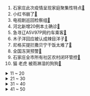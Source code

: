 1. 石家庄此次疫情呈现家庭聚集性特点[:link:](https://s.weibo.com/weibo?q=%23石家庄此次疫情呈现家庭聚集性特点%23&Refer=top)
2. 小红书崩了[:link:](https://s.weibo.com/weibo?q=%23小红书崩了%23&Refer=top)
3. 电视剧巡回检察组[:link:](https://s.weibo.com/weibo?q=%23电视剧巡回检察组%23&Refer=top)
4. 河北新增20例本土确诊[:link:](https://s.weibo.com/weibo?q=%23河北新增20例本土确诊%23&Refer=top)
5. 急寻辽A5V97P网约车乘客[:link:](https://s.weibo.com/weibo?q=%23急寻辽A5V97P网约车乘客%23&Refer=top)
6. 木子洋回应被认成辣目洋子[:link:](https://s.weibo.com/weibo?q=%23木子洋回应被认成辣目洋子%23&Refer=top)
7. 尼格买提拦撒贝宁干饭太难了[:link:](https://s.weibo.com/weibo?q=%23尼格买提拦撒贝宁干饭太难了%23&Refer=top)
8. 全国冻哭预警[:link:](https://s.weibo.com/weibo?q=%23全国冻哭预警%23&Refer=top)
9. 石家庄全市所有社区农村闭环管控[:link:](https://s.weibo.com/weibo?q=%23石家庄全市所有社区农村闭环管控%23&Refer=top)
10. 猫 老虎 被雨淋湿的狗狗[:link:](https://s.weibo.com/weibo?q=%23猫%20老虎%20被雨淋湿的狗狗%23&Refer=top)
<details>
<summary>11 ~ 20</summary>

11. 美国已有5个州发现变异病毒[:link:](https://s.weibo.com/weibo?q=%23美国已有5个州发现变异病毒%23&Refer=top)
12. 石家庄为延迟发布会道歉[:link:](https://s.weibo.com/weibo?q=%23石家庄为延迟发布会道歉%23&Refer=top)
13. 北京大风[:link:](https://s.weibo.com/weibo?q=%23北京大风%23&Refer=top)
14. 顶楼大结局[:link:](https://s.weibo.com/weibo?q=%23顶楼大结局%23&Refer=top)
15. 中疾控和卫健委专家组已到石家庄和邢台[:link:](https://s.weibo.com/weibo?q=%23中疾控和卫健委专家组已到石家庄和邢台%23&Refer=top)
16. 多航司发布涉及北京国内客票退改政策[:link:](https://s.weibo.com/weibo?q=%23多航司发布涉及北京国内客票退改政策%23&Refer=top)
17. 满25岁就不用定闹钟了[:link:](https://s.weibo.com/weibo?q=%23满25岁就不用定闹钟了%23&Refer=top)
18. 钟南山来石家庄系谣言[:link:](https://s.weibo.com/weibo?q=%23钟南山来石家庄系谣言%23&Refer=top)
19. 河北本轮疫情仍是境外输入病毒[:link:](https://s.weibo.com/weibo?q=%23河北本轮疫情仍是境外输入病毒%23&Refer=top)
20. 8个省会房价跌回一年前[:link:](https://s.weibo.com/weibo?q=%238个省会房价跌回一年前%23&Refer=top)
</details>
<details>
<summary>21 ~ 30</summary>

21. 晴雅集[:link:](https://s.weibo.com/weibo?q=%23晴雅集%23&Refer=top)
22. 雪梨直播[:link:](https://s.weibo.com/weibo?q=%23雪梨直播%23&Refer=top)
23. 满足万千少女梦想的婚纱[:link:](https://s.weibo.com/weibo?q=%23满足万千少女梦想的婚纱%23&Refer=top)
24. 无证驾驶儿子新车连撞10车[:link:](https://s.weibo.com/weibo?q=%23无证驾驶儿子新车连撞10车%23&Refer=top)
25. 王者荣耀[:link:](https://s.weibo.com/weibo?q=%23王者荣耀%23&Refer=top)
26. 乔逸[:link:](https://s.weibo.com/weibo?q=%23乔逸%23&Refer=top)
27. 无锡燃气管道被挖爆引大火[:link:](https://s.weibo.com/weibo?q=%23无锡燃气管道被挖爆引大火%23&Refer=top)
28. 杨洋你是我的荣耀杀青[:link:](https://s.weibo.com/weibo?q=%23杨洋你是我的荣耀杀青%23&Refer=top)
29. 华春莹问蓬佩奥美国到南海有多远[:link:](https://s.weibo.com/weibo?q=%23华春莹问蓬佩奥美国到南海有多远%23&Refer=top)
30. 石家庄中小学幼儿园暂停线下教育[:link:](https://s.weibo.com/weibo?q=%23石家庄中小学幼儿园暂停线下教育%23&Refer=top)
</details>
<details>
<summary>31 ~ 40</summary>

31. 柯滢雨中找杨雨泽断指[:link:](https://s.weibo.com/weibo?q=%23柯滢雨中找杨雨泽断指%23&Refer=top)
32. 2021首次寒潮[:link:](https://s.weibo.com/weibo?q=%232021首次寒潮%23&Refer=top)
33. 王俊凯毕业大戏[:link:](https://s.weibo.com/weibo?q=%23王俊凯毕业大戏%23&Refer=top)
34. 不同年龄的人生烦恼[:link:](https://s.weibo.com/weibo?q=%23不同年龄的人生烦恼%23&Refer=top)
35. 直击英国第三次全境封锁[:link:](https://s.weibo.com/weibo?q=%23直击英国第三次全境封锁%23&Refer=top)
36. 农历小年火车票开抢[:link:](https://s.weibo.com/weibo?q=%23农历小年火车票开抢%23&Refer=top)
37. 朱锁锁被谢宏祖求婚[:link:](https://s.weibo.com/weibo?q=%23朱锁锁被谢宏祖求婚%23&Refer=top)
38. 小红花里父亲的背影[:link:](https://s.weibo.com/weibo?q=%23小红花里父亲的背影%23&Refer=top)
39. 石家庄疫情[:link:](https://s.weibo.com/weibo?q=%23石家庄疫情%23&Refer=top)
40. 易烊千玺空军招飞宣传片完整版[:link:](https://s.weibo.com/weibo?q=%23易烊千玺空军招飞宣传片完整版%23&Refer=top)
</details>
<details>
<summary>41 ~ 50</summary>

41. 谢允 你就是我心里的天下第一[:link:](https://s.weibo.com/weibo?q=%23谢允%20你就是我心里的天下第一%23&Refer=top)
42. 石家庄累计完成52784人份核酸检测[:link:](https://s.weibo.com/weibo?q=%23石家庄累计完成52784人份核酸检测%23&Refer=top)
43. 河北疫情防控形势严峻[:link:](https://s.weibo.com/weibo?q=%23河北疫情防控形势严峻%23&Refer=top)
44. 拼多多员工去世后股价再次暴涨[:link:](https://s.weibo.com/weibo?q=%23拼多多员工去世后股价再次暴涨%23&Refer=top)
45. 特朗普签令禁止与8款中国应用交易[:link:](https://s.weibo.com/weibo?q=%23特朗普签令禁止与8款中国应用交易%23&Refer=top)
46. 31省区市新增32例确诊[:link:](https://s.weibo.com/weibo?q=%2331省区市新增32例确诊%23&Refer=top)
47. 山东发现首例新冠变异毒株感染确诊患者[:link:](https://s.weibo.com/weibo?q=%23山东发现首例新冠变异毒株感染确诊患者%23&Refer=top)
48. 世行预计2021年中国经济将增长7.9%[:link:](https://s.weibo.com/weibo?q=%23世行预计2021年中国经济将增长7.9%%23&Refer=top)
49. 韩国出生271天女童遭养父母虐死[:link:](https://s.weibo.com/weibo?q=%23韩国出生271天女童遭养父母虐死%23&Refer=top)
50. 山西警方通报无名男婴尸源身份[:link:](https://s.weibo.com/weibo?q=%23山西警方通报无名男婴尸源身份%23&Refer=top)
</details>